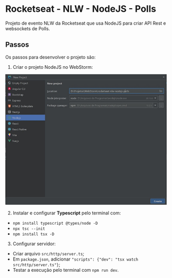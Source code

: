 # Rocketseat - NLW - NodeJS - Polls
Projeto de evento NLW da Rocketseat que usa NodeJS para criar API Rest e websockets de Polls.


## Passos
Os passos para desenvolver o projeto são:
1. Criar o projeto NodeJS no WebStorm:

![Image-01-WebStorm-NodeJS](imgs/Image-01-WebStorm-NodeJS.jpg)

2. Instalar e configurar **Typescript** pelo terminal com:
- `npm install typescript @types/node -D`
- `npx tsc --init`
- `npm install tsx -D`

3. Configurar servidor:
- Criar arquivo `src/http/server.ts`;
- Em `package.json`, adicionar `"scripts": {"dev": "tsx watch src/http/server.ts"}`;
- Testar a execução pelo terminal com `npm run dev`.
